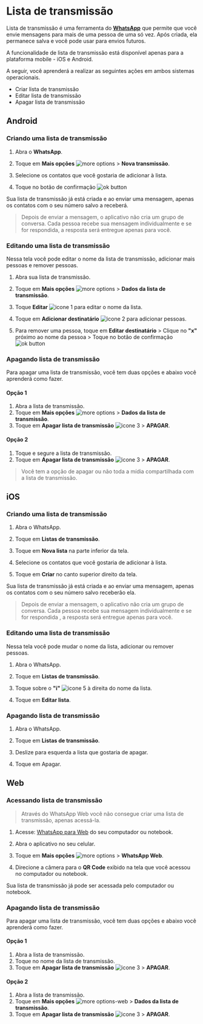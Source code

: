 # Lista de transmissão

Lista de transmissão é uma ferramenta do **[WhatsApp](https://www.whatsapp.com/)** que permite que você envie mensagens para mais de uma pessoa de uma só vez. Após criada, ela permanece salva e você pode usar para envios futuros.

A funcionalidade de lista de transmissão está disponível apenas para a plataforma mobile - iOS e Android.

A seguir, você aprenderá a realizar as seguintes ações em ambos sistemas operacionais.
- Criar lista de transmissão
- Editar lista de transmissão
- Apagar lista de transmissão

## Android
### Criando uma lista de transmissão
1. Abra o **WhatsApp**.

2. Toque em **Mais opções** ![more options](https://user-images.githubusercontent.com/67270558/106987795-fe816380-674c-11eb-8e50-c9d1100db504.png) >  **Nova transmissão**.

3. Selecione os contatos que você gostaria de adicionar à lista.

4. Toque no botão de confirmação ![ok button](https://user-images.githubusercontent.com/67270558/106987897-2c66a800-674d-11eb-83fe-fae3b5dad7d5.png)


Sua lista de transmissão já está criada e ao enviar uma mensagem, apenas os contatos com o seu número salvo a receberá.

> Depois de enviar a mensagem, o aplicativo não cria um grupo de conversa. Cada pessoa recebe sua mensagem individualmente e se for respondida, a resposta será entregue apenas para você.


### Editando uma lista de transmissão 
Nessa tela você pode editar o nome da lista de transmissão, adicionar mais pessoas e remover pessoas.

1. Abra sua lista de transmissão.

2. Toque em **Mais opções** ![more options](https://user-images.githubusercontent.com/67270558/106987795-fe816380-674c-11eb-8e50-c9d1100db504.png)  >  **Dados da lista de transmissão**.

3. Toque **Editar** ![icone 1](https://user-images.githubusercontent.com/67270558/106989938-0263b480-6752-11eb-8af6-d6fd6ed293db.png) para editar o nome da lista.

4. Toque em **Adicionar destinatário** ![icone 2](https://user-images.githubusercontent.com/67270558/106990011-2a531800-6752-11eb-85b5-4a81c47d7b1b.png) para adicionar pessoas.

5. Para remover uma pessoa, toque em **Editar destinatário** > Clique no **"x"** próximo ao nome da pessoa > Toque no botão de confirmação ![ok button](https://user-images.githubusercontent.com/67270558/106987897-2c66a800-674d-11eb-83fe-fae3b5dad7d5.png)



### Apagando lista de transmissão 
Para apagar uma lista de transmissão, você tem duas opções e abaixo você aprenderá como fazer.

#### Opção 1

1. Abra a lista de transmissão.
2. Toque em **Mais opções** ![more options](https://user-images.githubusercontent.com/67270558/106987795-fe816380-674c-11eb-8e50-c9d1100db504.png) > **Dados da lista de transmissão**.
3. Toque em **Apagar lista de transmissão** ![icone 3](https://user-images.githubusercontent.com/67270558/106990316-c54bf200-6752-11eb-9544-b16950c3b480.png) > **APAGAR**.

#### Opção 2

1. Toque e segure a lista de transmissão.
2. Toque em **Apagar lista de transmissão** ![icone 3](https://user-images.githubusercontent.com/67270558/106990316-c54bf200-6752-11eb-9544-b16950c3b480.png) > **APAGAR**.


> Você tem a opção de apagar ou não toda a mídia compartilhada com a lista de transmissão.



## iOS
### Criando uma lista de transmissão 
1. Abra o WhatsApp.

2. Toque em **Listas de transmissão**.

3. Toque em **Nova lista** na parte inferior da tela.

4. Selecione os contatos que você gostaria de adicionar à lista.

5. Toque em **Criar** no canto superior direito da tela.

Sua lista de transmissão já está criada e ao enviar uma mensagem, apenas os contatos com o seu número salvo receberão ela.

> Depois de enviar a mensagem, o aplicativo não cria um grupo de conversa. Cada pessoa recebe sua mensagem individualmente e se for respondida , a resposta será entregue apenas para você.



### Editando uma lista de transmissão 
Nessa tela você pode mudar o nome da lista, adicionar ou remover pessoas.

1. Abra o WhatsApp.

2. Toque em **Listas de transmissão**.

3. Toque sobre o **"i"** ![icone 5](https://user-images.githubusercontent.com/67270558/106990799-bf0a4580-6753-11eb-85fa-56b88eda77c9.png) à direita do nome da lista.

4. Toque em **Editar lista**.



### Apagando lista de transmissão 

1. Abra o WhatsApp.

2. Toque em **Listas de transmissão**.

3. Deslize para esquerda a lista que gostaria de apagar.

4. Toque em Apagar.



## Web
### Acessando lista de transmissão 

> Através do WhatsApp Web você não consegue criar uma lista de transmissão, apenas acessá-la.


1. Acesse: [WhatsApp para Web](https://web.whatsapp.com/) do seu computador ou notebook.

1. Abra o aplicativo no seu celular. 
2. Toque em **Mais opções** ![more options](https://user-images.githubusercontent.com/67270558/106987795-fe816380-674c-11eb-8e50-c9d1100db504.png) > **WhatsApp Web**.

3. Direcione a câmera para o **QR Code** exibido na tela que você acessou no computador ou notebook.

Sua lista de transmissão já pode ser acessada pelo computador ou notebook.


### Apagando lista de transmissão 
Para apagar uma lista de transmissão, você tem duas opções e abaixo você aprenderá como fazer.

#### Opção 1

1. Abra a lista de transmissão.
2. Toque no nome da lista de transmissão.
3. Toque em **Apagar lista de transmissão** ![icone 3](https://user-images.githubusercontent.com/67270558/106990316-c54bf200-6752-11eb-9544-b16950c3b480.png) > **APAGAR**.


#### Opção 2

1. Abra a lista de transmissão.
2. Toque em **Mais opções** ![more options-web](https://user-images.githubusercontent.com/67270558/106991761-a569fd80-6755-11eb-811f-3dca44e4d16c.png) > **Dados da lista de transmissão**.
3. Toque em **Apagar lista de transmissão** ![icone 3](https://user-images.githubusercontent.com/67270558/106990316-c54bf200-6752-11eb-9544-b16950c3b480.png) > **APAGAR**.